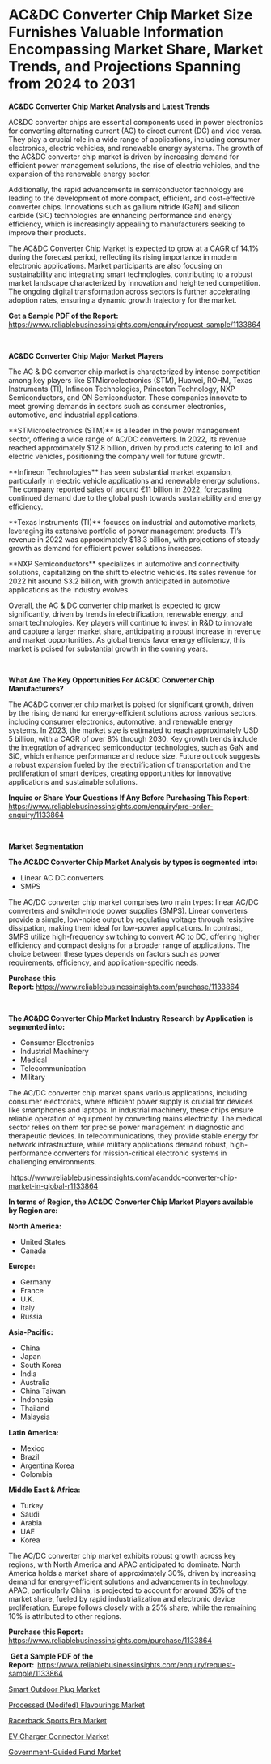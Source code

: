 <p><h1>AC&DC Converter Chip Market Size Furnishes Valuable Information Encompassing Market Share, Market Trends, and Projections Spanning from 2024 to 2031</h1></p><p><strong>AC&DC Converter Chip Market Analysis and Latest Trends</strong></p>
<p><p>AC&DC converter chips are essential components used in power electronics for converting alternating current (AC) to direct current (DC) and vice versa. They play a crucial role in a wide range of applications, including consumer electronics, electric vehicles, and renewable energy systems. The growth of the AC&DC converter chip market is driven by increasing demand for efficient power management solutions, the rise of electric vehicles, and the expansion of the renewable energy sector. </p><p>Additionally, the rapid advancements in semiconductor technology are leading to the development of more compact, efficient, and cost-effective converter chips. Innovations such as gallium nitride (GaN) and silicon carbide (SiC) technologies are enhancing performance and energy efficiency, which is increasingly appealing to manufacturers seeking to improve their products. </p><p>The AC&DC Converter Chip Market is expected to grow at a CAGR of 14.1% during the forecast period, reflecting its rising importance in modern electronic applications. Market participants are also focusing on sustainability and integrating smart technologies, contributing to a robust market landscape characterized by innovation and heightened competition. The ongoing digital transformation across sectors is further accelerating adoption rates, ensuring a dynamic growth trajectory for the market.</p></p>
<p><strong>Get a Sample PDF of the Report:&nbsp;</strong> <a href="https://www.reliablebusinessinsights.com/enquiry/request-sample/1133864?utm_campaign=102&utm_medium=2&utm_source=Github&utm_content=ia&utm_term=18122024&utm_id=acdc-converter-chip">https://www.reliablebusinessinsights.com/enquiry/request-sample/1133864</a></p>
<p>&nbsp;</p>
<p><strong>AC&DC Converter Chip Major Market Players</strong></p>
<p><p>The AC & DC converter chip market is characterized by intense competition among key players like STMicroelectronics (STM), Huawei, ROHM, Texas Instruments (TI), Infineon Technologies, Princeton Technology, NXP Semiconductors, and ON Semiconductor. These companies innovate to meet growing demands in sectors such as consumer electronics, automotive, and industrial applications.</p><p>**STMicroelectronics (STM)** is a leader in the power management sector, offering a wide range of AC/DC converters. In 2022, its revenue reached approximately $12.8 billion, driven by products catering to IoT and electric vehicles, positioning the company well for future growth.</p><p>**Infineon Technologies** has seen substantial market expansion, particularly in electric vehicle applications and renewable energy solutions. The company reported sales of around €11 billion in 2022, forecasting continued demand due to the global push towards sustainability and energy efficiency.</p><p>**Texas Instruments (TI)** focuses on industrial and automotive markets, leveraging its extensive portfolio of power management products. TI’s revenue in 2022 was approximately $18.3 billion, with projections of steady growth as demand for efficient power solutions increases.</p><p>**NXP Semiconductors** specializes in automotive and connectivity solutions, capitalizing on the shift to electric vehicles. Its sales revenue for 2022 hit around $3.2 billion, with growth anticipated in automotive applications as the industry evolves.</p><p>Overall, the AC & DC converter chip market is expected to grow significantly, driven by trends in electrification, renewable energy, and smart technologies. Key players will continue to invest in R&D to innovate and capture a larger market share, anticipating a robust increase in revenue and market opportunities. As global trends favor energy efficiency, this market is poised for substantial growth in the coming years.</p></p>
<p>&nbsp;</p>
<p><strong>What Are The Key Opportunities For AC&DC Converter Chip Manufacturers?</strong></p>
<p><p>The AC&DC converter chip market is poised for significant growth, driven by the rising demand for energy-efficient solutions across various sectors, including consumer electronics, automotive, and renewable energy systems. In 2023, the market size is estimated to reach approximately USD 5 billion, with a CAGR of over 8% through 2030. Key growth trends include the integration of advanced semiconductor technologies, such as GaN and SiC, which enhance performance and reduce size. Future outlook suggests a robust expansion fueled by the electrification of transportation and the proliferation of smart devices, creating opportunities for innovative applications and sustainable solutions.</p></p>
<p><strong>Inquire or Share Your Questions If Any Before Purchasing This Report:</strong> <a href="https://www.reliablebusinessinsights.com/enquiry/pre-order-enquiry/1133864?utm_campaign=102&utm_medium=2&utm_source=Github&utm_content=ia&utm_term=18122024&utm_id=acdc-converter-chip">https://www.reliablebusinessinsights.com/enquiry/pre-order-enquiry/1133864</a></p>
<p>&nbsp;</p>
<p><strong>Market Segmentation</strong></p>
<p><strong>The AC&DC Converter Chip Market Analysis by types is segmented into:</strong></p>
<p><ul><li>Linear AC DC converters</li><li>SMPS</li></ul></p>
<p><p>The AC/DC converter chip market comprises two main types: linear AC/DC converters and switch-mode power supplies (SMPS). Linear converters provide a simple, low-noise output by regulating voltage through resistive dissipation, making them ideal for low-power applications. In contrast, SMPS utilize high-frequency switching to convert AC to DC, offering higher efficiency and compact designs for a broader range of applications. The choice between these types depends on factors such as power requirements, efficiency, and application-specific needs.</p></p>
<p><strong>Purchase this Report:&nbsp;</strong><a href="https://www.reliablebusinessinsights.com/purchase/1133864?utm_campaign=102&utm_medium=2&utm_source=Github&utm_content=ia&utm_term=18122024&utm_id=acdc-converter-chip">https://www.reliablebusinessinsights.com/purchase/1133864</a></p>
<p>&nbsp;</p>
<p><strong>The AC&DC Converter Chip Market Industry Research by Application is segmented into:</strong></p>
<p><ul><li>Consumer Electronics</li><li>Industrial Machinery</li><li>Medical</li><li>Telecommunication</li><li>Military</li></ul></p>
<p><p>The AC/DC converter chip market spans various applications, including consumer electronics, where efficient power supply is crucial for devices like smartphones and laptops. In industrial machinery, these chips ensure reliable operation of equipment by converting mains electricity. The medical sector relies on them for precise power management in diagnostic and therapeutic devices. In telecommunications, they provide stable energy for network infrastructure, while military applications demand robust, high-performance converters for mission-critical electronic systems in challenging environments.</p></p>
<p><a href="https://www.reliablebusinessinsights.com/acanddc-converter-chip-market-in-global-r1133864?utm_campaign=102&utm_medium=2&utm_source=Github&utm_content=ia&utm_term=18122024&utm_id=acdc-converter-chip">&nbsp;https://www.reliablebusinessinsights.com/acanddc-converter-chip-market-in-global-r1133864</a></p>
<p><strong>In terms of Region, the AC&DC Converter Chip Market Players available by Region are:</strong></p>
<p>
    <p> <strong> North America: </strong>
        <ul>
            <li>United States</li>
            <li>Canada</li>
        </ul>
        </p> 
    <p> <strong> Europe: </strong>
        <ul>
            <li>Germany</li>
            <li>France</li>
            <li>U.K.</li>
            <li>Italy</li>
            <li>Russia</li>
        </ul>
        </p> 
    <p> <strong> Asia-Pacific: </strong>
        <ul>
            <li>China</li>
            <li>Japan</li>
            <li>South Korea</li>
            <li>India</li>
            <li>Australia</li>
            <li>China Taiwan</li>
            <li>Indonesia</li>
            <li>Thailand</li>
            <li>Malaysia</li>
        </ul>
        </p> 
    <p> <strong> Latin America: </strong>
        <ul>
            <li>Mexico</li>
            <li>Brazil</li>
            <li>Argentina Korea</li>
            <li>Colombia</li>
        </ul>
        </p> 
    <p> <strong> Middle East & Africa: </strong>
        <ul>
            <li>Turkey</li>
            <li>Saudi</li>
            <li>Arabia</li>
            <li>UAE</li>
            <li>Korea</li>
        </ul>
    </p>
    </p>
<p><p>The AC/DC converter chip market exhibits robust growth across key regions, with North America and APAC anticipated to dominate. North America holds a market share of approximately 30%, driven by increasing demand for energy-efficient solutions and advancements in technology. APAC, particularly China, is projected to account for around 35% of the market share, fueled by rapid industrialization and electronic device proliferation. Europe follows closely with a 25% share, while the remaining 10% is attributed to other regions.</p></p>
<p><strong>Purchase this Report: </strong><a href="https://www.reliablebusinessinsights.com/purchase/1133864?utm_campaign=102&utm_medium=2&utm_source=Github&utm_content=ia&utm_term=18122024&utm_id=acdc-converter-chip">https://www.reliablebusinessinsights.com/purchase/1133864</a></p>
<p>&nbsp;<strong>Get a Sample PDF of the Report:&nbsp;&nbsp;</strong><a href="https://www.reliablebusinessinsights.com/enquiry/request-sample/1133864?utm_campaign=102&utm_medium=2&utm_source=Github&utm_content=ia&utm_term=18122024&utm_id=acdc-converter-chip">https://www.reliablebusinessinsights.com/enquiry/request-sample/1133864</a></p>
<p><strong></strong></p>
<p><p><a href="https://www.linkedin.com/pulse/smart-outdoor-plug-market-outlook-2024-2031-projected-cagr-8tamf?utm_campaign=102&utm_medium=2&utm_source=Github&utm_content=ia&utm_term=18122024&utm_id=acdc-converter-chip">Smart Outdoor Plug Market</a></p><p><a href="https://github.com/FlorianWolf90/Market-Research-Report-List-1/blob/main/processed-modifed-flavourings-market.md?utm_campaign=102&utm_medium=2&utm_source=Github&utm_content=ia&utm_term=18122024&utm_id=acdc-converter-chip">Processed (Modifed) Flavourings Market</a></p><p><a href="https://www.linkedin.com/pulse/a-mkt-nova-vc8zf?utm_campaign=102&utm_medium=2&utm_source=Github&utm_content=ia&utm_term=18122024&utm_id=acdc-converter-chip">Racerback Sports Bra Market</a></p><p><a href="https://www.linkedin.com/pulse/comprehensive-overview-ev-charger-connector-market-size-projected-oz7ef?utm_campaign=102&utm_medium=2&utm_source=Github&utm_content=ia&utm_term=18122024&utm_id=acdc-converter-chip">EV Charger Connector Market</a></p><p><a href="https://github.com/NargisHussain75/Market-Research-Report-List-1/blob/main/government-guided-fund-market.md?utm_campaign=102&utm_medium=2&utm_source=Github&utm_content=ia&utm_term=18122024&utm_id=acdc-converter-chip">Government-Guided Fund Market</a></p></p>